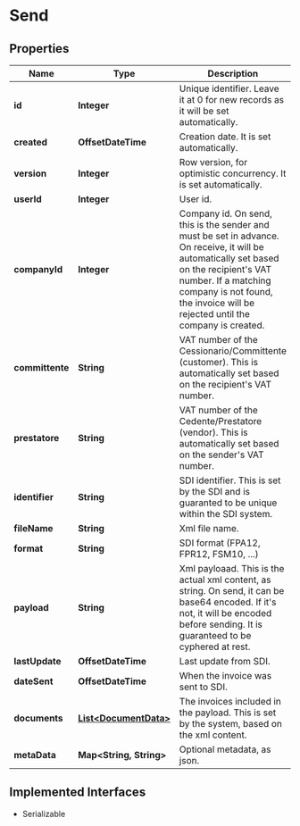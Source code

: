 

# Send


## Properties

| Name | Type | Description | Notes |
|------------ | ------------- | ------------- | -------------|
|**id** | **Integer** | Unique identifier. Leave it at 0 for new records as it will be set automatically. |  [optional] |
|**created** | **OffsetDateTime** | Creation date. It is set automatically. |  [optional] |
|**version** | **Integer** | Row version, for optimistic concurrency. It is set automatically. |  [optional] |
|**userId** | **Integer** | User id. |  [optional] |
|**companyId** | **Integer** | Company id. On send, this is the sender and must be set in advance. On receive, it will be  automatically set based on the recipient&#39;s VAT number. If a matching company is not found, the invoice will be rejected until the company is created. |  [optional] |
|**committente** | **String** | VAT number of the Cessionario/Committente (customer). This is automatically set based on the recipient&#39;s VAT number. |  [optional] |
|**prestatore** | **String** | VAT number of the Cedente/Prestatore (vendor). This is automatically set based on the sender&#39;s VAT number. |  [optional] |
|**identifier** | **String** | SDI identifier. This is set by the SDI and is guaranted to be unique within the SDI system. |  [optional] |
|**fileName** | **String** | Xml file name. |  [optional] |
|**format** | **String** | SDI format (FPA12, FPR12, FSM10, ...) |  [optional] |
|**payload** | **String** | Xml payloaad. This is the actual xml content, as string. On send, it can be base64 encoded. If it&#39;s not, it will be encoded before sending. It is guaranteed to be cyphered at rest. |  [optional] |
|**lastUpdate** | **OffsetDateTime** | Last update from SDI. |  [optional] |
|**dateSent** | **OffsetDateTime** | When the invoice was sent to SDI. |  [optional] |
|**documents** | [**List&lt;DocumentData&gt;**](DocumentData.md) | The invoices included in the payload. This is set by the system, based on the xml content. |  [optional] |
|**metaData** | **Map&lt;String, String&gt;** | Optional metadata, as json. |  [optional] |


## Implemented Interfaces

* Serializable


